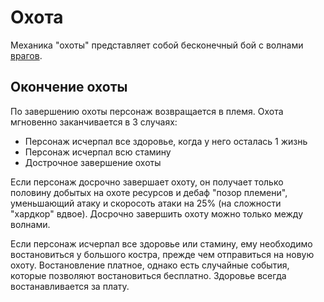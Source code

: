 # Охота
Механика "охоты" представляет собой бесконечный бой с волнами [врагов](./ENEMIES.md).

## Окончение охоты

По завершению охоты персонаж возвращается в племя. Охота мгновенно заканчивается в 3 случаях:

- Персонаж исчерпал все здоровье, когда у него осталась 1 жизнь
- Персонаж исчерпал всю стамину
- Дострочное завершение охоты

Если персонаж досрочно завершает охоту, он получает только половину добытых на охоте ресурсов и дебаф "позор племени", уменьшающий атаку и скоросоть атаки на 25% (на сложности "хардкор" вдвое). Досрочно завершить охоту можно только между волнами.

Если персонаж исчерпал все здоровье или стамину, ему необходимо востановиться у большого костра, прежде чем отправиться на новую охоту. Востановление платное, однако есть случайные события, которые позволяют востановиться бесплатно. Здоровье всегда востанавливается за плату.